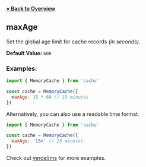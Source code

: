 [**» Back to Overview**](https://github.com/azurydev/cachu#configuration)

## maxAge

Set the global age limit for cache records *(in seconds)*.

**Default Value:** `600`

### Examples:

```js
import { MemoryCache } from 'cachu'

const cache = MemoryCache({
  maxAge: 15 * 60 // 15 minutes
})
```

Alternatively, you can also use a readable time format.

```js
import { MemoryCache } from 'cachu'

const cache = MemoryCache({
  maxAge: '15m' // 15 minutes
})
```

Check out [vercel/ms](https://github.com/vercel/ms) for more examples.
